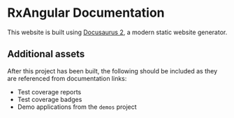 # RxAngular Documentation

This website is built using [Docusaurus 2](https://docusaurus.io/), a modern static website generator.

## Additional assets

After this project has been built, the following should be included as they are referenced from documentation links:

- Test coverage reports
- Test coverage badges
- Demo applications from the `demos` project
